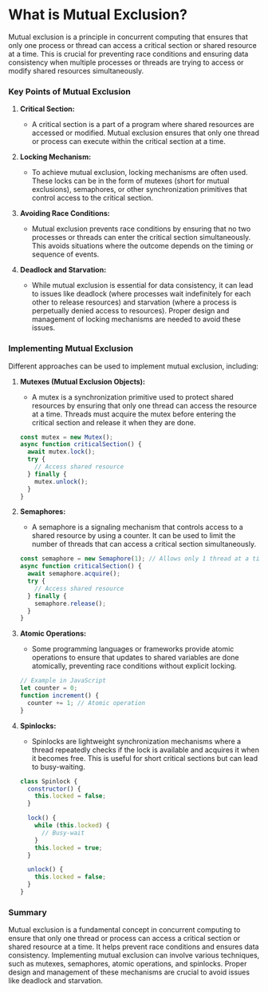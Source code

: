 # What is Mutual Exclusion?

Mutual exclusion is a principle in concurrent computing that ensures that only one process or thread can access a critical section or shared resource at a time. This is crucial for preventing race conditions and ensuring data consistency when multiple processes or threads are trying to access or modify shared resources simultaneously.

### Key Points of Mutual Exclusion

1. **Critical Section:**

   - A critical section is a part of a program where shared resources are accessed or modified. Mutual exclusion ensures that only one thread or process can execute within the critical section at a time.

2. **Locking Mechanism:**

   - To achieve mutual exclusion, locking mechanisms are often used. These locks can be in the form of mutexes (short for mutual exclusions), semaphores, or other synchronization primitives that control access to the critical section.

3. **Avoiding Race Conditions:**

   - Mutual exclusion prevents race conditions by ensuring that no two processes or threads can enter the critical section simultaneously. This avoids situations where the outcome depends on the timing or sequence of events.

4. **Deadlock and Starvation:**
   - While mutual exclusion is essential for data consistency, it can lead to issues like deadlock (where processes wait indefinitely for each other to release resources) and starvation (where a process is perpetually denied access to resources). Proper design and management of locking mechanisms are needed to avoid these issues.

### Implementing Mutual Exclusion

Different approaches can be used to implement mutual exclusion, including:

1. **Mutexes (Mutual Exclusion Objects):**

   - A mutex is a synchronization primitive used to protect shared resources by ensuring that only one thread can access the resource at a time. Threads must acquire the mutex before entering the critical section and release it when they are done.

   ```javascript
   const mutex = new Mutex();
   async function criticalSection() {
     await mutex.lock();
     try {
       // Access shared resource
     } finally {
       mutex.unlock();
     }
   }
   ```

2. **Semaphores:**

   - A semaphore is a signaling mechanism that controls access to a shared resource by using a counter. It can be used to limit the number of threads that can access a critical section simultaneously.

   ```javascript
   const semaphore = new Semaphore(1); // Allows only 1 thread at a time
   async function criticalSection() {
     await semaphore.acquire();
     try {
       // Access shared resource
     } finally {
       semaphore.release();
     }
   }
   ```

3. **Atomic Operations:**

   - Some programming languages or frameworks provide atomic operations to ensure that updates to shared variables are done atomically, preventing race conditions without explicit locking.

   ```javascript
   // Example in JavaScript
   let counter = 0;
   function increment() {
     counter += 1; // Atomic operation
   }
   ```

4. **Spinlocks:**

   - Spinlocks are lightweight synchronization mechanisms where a thread repeatedly checks if the lock is available and acquires it when it becomes free. This is useful for short critical sections but can lead to busy-waiting.

   ```javascript
   class Spinlock {
     constructor() {
       this.locked = false;
     }

     lock() {
       while (this.locked) {
         // Busy-wait
       }
       this.locked = true;
     }

     unlock() {
       this.locked = false;
     }
   }
   ```

### Summary

Mutual exclusion is a fundamental concept in concurrent computing to ensure that only one thread or process can access a critical section or shared resource at a time. It helps prevent race conditions and ensures data consistency. Implementing mutual exclusion can involve various techniques, such as mutexes, semaphores, atomic operations, and spinlocks. Proper design and management of these mechanisms are crucial to avoid issues like deadlock and starvation.
